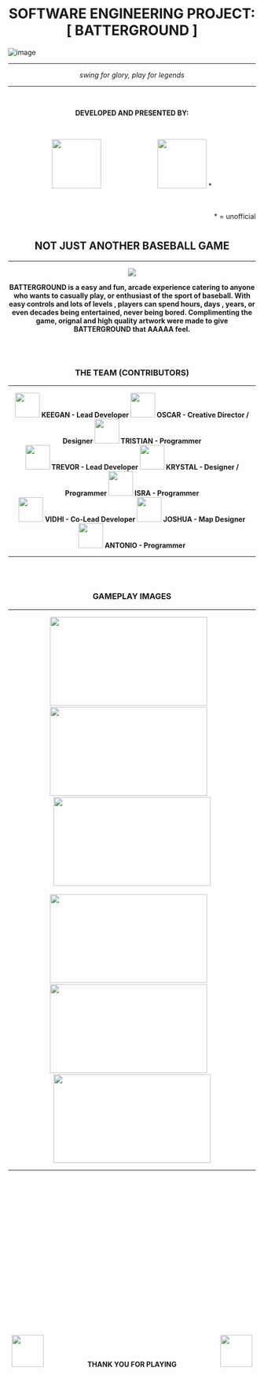 #  <h1 align = "center" > SOFTWARE ENGINEERING PROJECT: [ BATTERGROUND ] <center>
![image](https://github.com/user-attachments/assets/1063e703-be4a-4dfa-9681-e2d9c50801df) 
<hr>
<p align = "center" >  
  <i>swing for glory, play for legends</i>
</p>
<hr>
<br>
<p align = "center" >
  <b>DEVELOPED AND PRESENTED BY: </b>
</p>
<br>
<p align = "center">
  <img src = "https://github.com/user-attachments/assets/3cc791c5-1938-46e0-9e8e-23ca40369027" width = "100" height = "100">
  &nbsp;&nbsp;&nbsp;&nbsp;&nbsp;&nbsp;&nbsp;&nbsp;&nbsp;&nbsp;&nbsp;&nbsp;&nbsp;
  &nbsp;&nbsp;&nbsp;&nbsp;&nbsp;&nbsp;&nbsp;&nbsp;&nbsp;&nbsp;&nbsp;&nbsp;&nbsp;
  <img src ="https://github.com/user-attachments/assets/8bb5efad-60cc-453e-9da2-0d6a50ae8065" width = "100" height = "100" > *
</p>
<br>
<p align = "right"> * = unofficial</p>


# <h2 align = "center" > NOT JUST ANOTHER BASEBALL GAME <center>
<hr>

<p align = "center" >
  <img src = "https://github.com/user-attachments/assets/93630752-8044-4e93-8d8d-440313df7736">
</p>

 <p align = "center" > <b> BATTERGROUND is a easy and fun, arcade experience catering to anyone who wants to casually play, or enthusiast of the sport of baseball.
 With easy controls and lots of levels , players can spend hours, days , years, or even decades being entertained, never being bored.
 <b>Complimenting the game, orignal and high quality artwork were made to give BATTERGROUND that AAAAA feel.</b></p>
<br>

# <h3 align = "center"> THE TEAM (CONTRIBUTORS) <center>
<hr>

 <p align = "center" > 
   <img src = "https://github.com/user-attachments/assets/f0fb85a2-3a1c-4e2c-bdb3-9a97768a4fdd" width = "50" height = "50"> <b> KEEGAN - Lead Developer </b>  
   <img src = "https://github.com/user-attachments/assets/f0fb85a2-3a1c-4e2c-bdb3-9a97768a4fdd" width = "50" height = "50"> <b> OSCAR - Creative Director / Designer </b> 
   <img src = "https://github.com/user-attachments/assets/f0fb85a2-3a1c-4e2c-bdb3-9a97768a4fdd" width = "50" height = "50"> <b> TRISTIAN - Programmer </b>
   <br>
   <img src = "https://github.com/user-attachments/assets/f0fb85a2-3a1c-4e2c-bdb3-9a97768a4fdd" width = "50" height = "50"> <b> TREVOR - Lead Developer </b>
   <img src = "https://github.com/user-attachments/assets/f0fb85a2-3a1c-4e2c-bdb3-9a97768a4fdd" width = "50" height = "50"> <b> KRYSTAL - Designer / Programmer </b>
   <img src = "https://github.com/user-attachments/assets/f0fb85a2-3a1c-4e2c-bdb3-9a97768a4fdd" width = "50" height = "50"> <b> ISRA - Programmer </b>
   <br>
   <img src = "https://github.com/user-attachments/assets/f0fb85a2-3a1c-4e2c-bdb3-9a97768a4fdd" width = "50" height = "50"> <b> VIDHI - Co-Lead Developer </b>
   <img src = "https://github.com/user-attachments/assets/f0fb85a2-3a1c-4e2c-bdb3-9a97768a4fdd" width = "50" height = "50"> <b> JOSHUA - Map Designer </b>
   <img src = "https://github.com/user-attachments/assets/f0fb85a2-3a1c-4e2c-bdb3-9a97768a4fdd" width = "50" height = "50"> <b> ANTONIO - Programmer </b>

</p>
<hr>
<br>

# <h3 align = "center"> GAMEPLAY IMAGES <center>
<hr>
<p align = "center">
<img src = "https://github.com/user-attachments/assets/3cd32c28-e9f5-4498-86cc-b0e1bbbae549" width = "320" height = "180"> &nbsp;&nbsp;&nbsp;
<img src = "https://github.com/user-attachments/assets/fcce34a7-6ec8-4330-a37c-1ebfcc3024a5" width = "320" height = "180"> &nbsp;&nbsp;&nbsp;
<img src = "https://github.com/user-attachments/assets/8a00a822-6e87-460b-844b-72b428549224" width = "320" height = "180">
<br>
<br>
<img src=  "https://github.com/user-attachments/assets/b5604dec-ad25-45ed-9be1-21dc6dc509d9" width = "320" height = "180"> &nbsp;&nbsp;&nbsp;
<img src = "https://github.com/user-attachments/assets/ecac22f3-da3c-41ac-8040-ef03d1d258d2" width = "320" height = "180"> &nbsp;&nbsp;&nbsp;
<img src = "https://github.com/user-attachments/assets/82d2fb51-77f2-468a-a168-fd932ce75dc7" width = "320" height = "180">
<center>
<hr>
<br>
<br>
<br>
<br>
<br>
<br>
<br>
<br>
<br>
<br>
<br>
<br>
<br>
<br>
<br>
<br>
<br>
<br>
<p>
<p align = "center">
  
<img src = "https://github.com/user-attachments/assets/25eed0c2-0f3d-416a-85d7-67d5159aa4dc" width = "65" height = "65">
&nbsp;&nbsp;&nbsp;&nbsp;&nbsp;&nbsp;&nbsp;&nbsp;&nbsp;&nbsp;&nbsp;&nbsp;
&nbsp;&nbsp;&nbsp;&nbsp;&nbsp;&nbsp;&nbsp;&nbsp;&nbsp;&nbsp;&nbsp;&nbsp;
THANK YOU FOR PLAYING
&nbsp;&nbsp;&nbsp;&nbsp;&nbsp;&nbsp;&nbsp;&nbsp;&nbsp;&nbsp;&nbsp;&nbsp;
&nbsp;&nbsp;&nbsp;&nbsp;&nbsp;&nbsp;&nbsp;&nbsp;&nbsp;&nbsp;&nbsp;&nbsp;
<img src = "https://github.com/user-attachments/assets/9ef99e07-9a80-4cfd-911f-4f4561b92e91" width = "65" height = "65">

</p>


